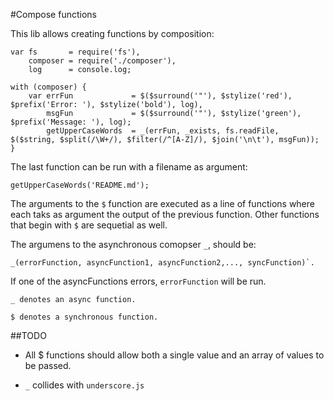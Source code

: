 #Compose functions

This lib allows creating functions by composition:

    var fs       = require('fs'),
        composer = require('./composer'),
        log      = console.log;

    with (composer) {
        var errFun             = $($surround('"'), $stylize('red'),   $prefix('Error: '), $stylize('bold'), log),
            msgFun             = $($surround('"'), $stylize('green'), $prefix('Message: '), log);
            getUpperCaseWords  = _(errFun, _exists, fs.readFile, $($string, $split(/\W+/), $filter(/^[A-Z]/), $join('\n\t'), msgFun));
    }

The last function can be run with a filename as argument:

    getUpperCaseWords('README.md');

The arguments to the `$` function are executed as a line of functions where each
taks as argument the output of the previous function.  Other functions that begin with
`$` are  sequetial as well.

The argumens to the asynchronous comopser `_`, should be:


    _(errorFunction, asyncFunction1, asyncFunction2,..., syncFunction)`.


If one of the  asyncFunctions errors, `errorFunction` will be run.

    _ denotes an async function.

    $ denotes a synchronous function.

##TODO

 - All $ functions should allow both a single value and an array of values to be
   passed.

 - `_` collides with `underscore.js`


